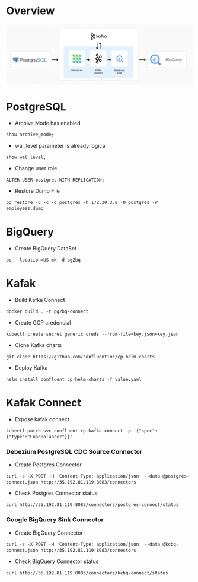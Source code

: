 # Overview

![overview](images/overview.JPG)

# PostgreSQL

- Archive Mode has enabled
```
show archive_mode;
```

- wal_level parameter is already logical
```
show wal_level;
```

- Change user role
```
ALTER USER postgres WITH REPLICATION;
```

- Restore Dump File
```
pg_restore -C -c -d postgres -h 172.30.3.8 -U postgres -W employees.dump
```

# BigQuery

- Create BigQuery DataSet
```
bq --location=US mk -d pg2bq
```

# Kafak

- Build Kafka Connect
```
docker build . -t pg2bq-connect
```

- Create GCP credencial
```
kubectl create secret generic creds --from-file=key.json=key.json
```

- Clone Kafka charts
```
git clone https://github.com/confluentinc/cp-helm-charts
```

- Deploy Kafka 
```
helm install confluent cp-helm-charts -f value.yaml
```

# Kafak Connect

- Expose kafak connect
```
kubectl patch svc confluent-cp-kafka-connect -p '{"spec":{"type":"LoadBalancer"}}'
```

### Debezium PostgreSQL CDC Source Connector

- Create Postgres Connector
```
curl -s -X POST -H 'Content-Type: application/json' --data @postgres-connect.json http://35.192.81.119:8083/connectors
```

- Check Postgres Connector status
```
curl http://35.192.81.119:8083/connectors/postgres-connect/status
```

### Google BigQuery Sink Connector

- Create BigQuery Connector
```
curl -s -X POST -H 'Content-Type: application/json' --data @kcbq-connect.json http://35.192.81.119:8083/connectors
```

- Check BigQuery Connector status
```
curl http://35.192.81.119:8083/connectors/kcbq-connect/status
```